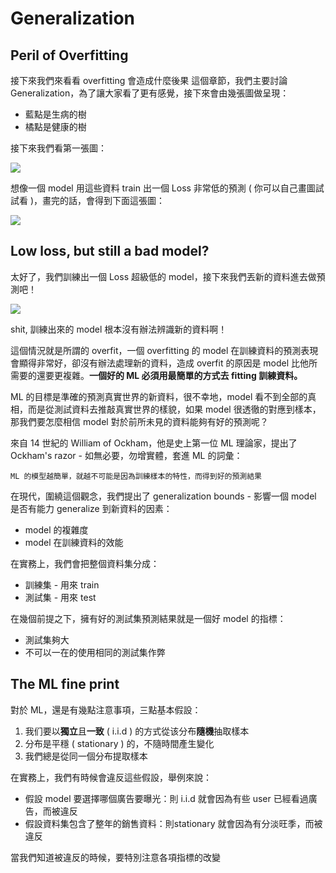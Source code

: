 # Generalization

## Peril of Overfitting

接下來我們來看看 overfitting 會造成什麼後果
這個章節，我們主要討論 Generalization，為了讓大家看了更有感覺，接下來會由幾張圖做呈現：

* 藍點是生病的樹
* 橘點是健康的樹

接下來我們看第一張圖：

![](https://developers.google.com/machine-learning/crash-course/images/GeneralizationA.png)

想像一個 model 用這些資料 train 出一個 Loss 非常低的預測 ( 你可以自己畫圖試試看 )，畫完的話，會得到下面這張圖：

![](https://developers.google.com/machine-learning/crash-course/images/GeneralizationB.png)

## Low loss, but still a bad model?

太好了，我們訓練出一個 Loss 超級低的 model，接下來我們丟新的資料進去做預測吧！

![](https://developers.google.com/machine-learning/crash-course/images/GeneralizationC.png?authuser=1&refresh=1)

shit, 訓練出來的 model 根本沒有辦法辨識新的資料啊！

這個情況就是所謂的 overfit，一個 overfitting 的 model 在訓練資料的預測表現會顯得非常好，卻沒有辦法處理新的資料，造成 overfit 的原因是 model 比他所需要的還要更複雜。**一個好的 ML 必須用最簡單的方式去 fitting 訓練資料。**

ML 的目標是準確的預測真實世界的新資料，很不幸地，model 看不到全部的真相，而是從測試資料去推敲真實世界的樣貌，如果 model 很透徹的對應到樣本，那我們要怎麼相信 model 對於前所未見的資料能夠有好的預測呢？

來自 14 世紀的 William of Ockham，他是史上第一位 ML 理論家，提出了 Ockham's razor - 如無必要，勿增實體，套進 ML 的詞彙：

````
ML 的模型越簡單，就越不可能是因為訓練樣本的特性，而得到好的預測結果
````

在現代，圍繞這個觀念，我們提出了 generalization bounds - 影響一個 model 是否有能力 generalize 到新資料的因素：

* model 的複雜度
* model 在訓練資料的效能

在實務上，我們會把整個資料集分成：

* 訓練集 - 用來 train
* 測試集 - 用來 test

在幾個前提之下，擁有好的測試集預測結果就是一個好 model 的指標：

* 測試集夠大
* 不可以一在的使用相同的測試集作弊

## The ML fine print

對於 ML，還是有幾點注意事項，三點基本假設：

1. 我们要以**獨立**且**一致** ( i.i.d ) 的方式從该分布**隨機**抽取樣本
2. 分布是平穩 ( stationary ) 的，不隨時間產生變化
3. 我們總是從同一個分布提取樣本

在實務上，我們有時候會違反這些假設，舉例來說：

* 假設 model 要選擇哪個廣告要曝光：則 i.i.d 就會因為有些 user 已經看過廣告，而被違反
* 假設資料集包含了整年的銷售資料：則stationary 就會因為有分淡旺季，而被違反

當我們知道被違反的時候，要特別注意各項指標的改變
